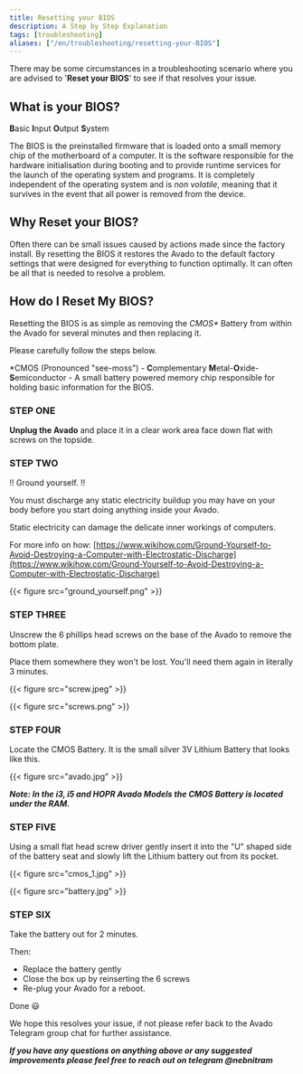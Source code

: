```yaml
---
title: Resetting your BIOS
description: A Step by Step Explanation
tags: [troubleshooting]
aliases: ["/en/troubleshooting/resetting-your-BIOS"]
---
```

There may be some circumstances in a troubleshooting scenario where you are advised to '**Reset your BIOS**' to see if that resolves your issue.

## What is your BIOS?

**B**asic **I**nput **O**utput **S**ystem

The BIOS is the preinstalled firmware that is loaded onto a small memory chip of the motherboard of a computer. It is the software responsible for the hardware initialisation during booting and to provide runtime services for the launch of the operating system and programs. It is completely independent of the operating system and is _non volatile_, meaning that it survives in the event that all power is removed from the device.

## Why Reset your BIOS?

Often there can be small issues caused by actions made since the factory install. By resetting the BIOS it restores the Avado to the default factory settings that were designed for everything to function optimally. It can often be all that is needed to resolve a problem.

## How do I Reset My BIOS?

Resetting the BIOS is as simple as removing the _CMOS\*_ Battery from within the Avado for several minutes and then replacing it.

Please carefully follow the steps below.

\*CMOS (Pronounced "see-moss") - **C**omplementary **M**etal-**O**xide-**S**emiconductor - A small battery powered memory chip responsible for holding basic information for the BIOS.

### STEP ONE

**Unplug the Avado** and place it in a clear work area face down flat with screws on the topside.

### STEP TWO

!! Ground yourself. !!

You must discharge any static electricity buildup you may have on your body before you start doing anything inside your Avado.

Static electricity can damage the delicate inner workings of computers.

For more info on how: [https://www.wikihow.com/Ground-Yourself-to-Avoid-Destroying-a-Computer-with-Electrostatic-Discharge](https://www.wikihow.com/Ground-Yourself-to-Avoid-Destroying-a-Computer-with-Electrostatic-Discharge)

 {{< figure src="ground_yourself.png" >}}

### STEP THREE

Unscrew the 6 phillips head screws on the base of the Avado to remove the bottom plate.

Place them somewhere they won't be lost. You'll need them again in literally 3 minutes.

 {{< figure src="screw.jpeg" >}}

 {{< figure src="screws.png" >}}

### STEP FOUR

Locate the CMOS Battery. It is the small silver 3V Lithium Battery that looks like this.

 {{< figure src="avado.jpg" >}}

_**Note: In the i3, i5 and HOPR Avado Models the CMOS Battery is located under the RAM.**_

### STEP FIVE

Using a small flat head screw driver gently insert it into the "U" shaped side of the battery seat and slowly lift the Lithium battery out from its pocket.

 {{< figure src="cmos_1.jpg" >}}

 {{< figure src="battery.jpg" >}}

### STEP SIX

Take the battery out for 2 minutes.

Then:

*   Replace the battery gently
*   Close the box up by reinserting the 6 screws
*   Re-plug your Avado for a reboot.

Done 😃

We hope this resolves your issue, if not please refer back to the Avado Telegram group chat for further assistance.

_**If you have any questions on anything above or any suggested improvements please feel free to reach out on telegram @nebnitram**_